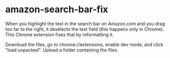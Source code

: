 # amazon-search-bar-fix
When you highlight the text in the search bar on Amazon.com and you drag too far to the right, it deselects the text field (this happens only in Chrome). This Chrome extension fixes that by reformatting it.

Download the files, go to chrome://extensions, enable dev mode, and click "load unpacked". Upload a folder containing the files.
